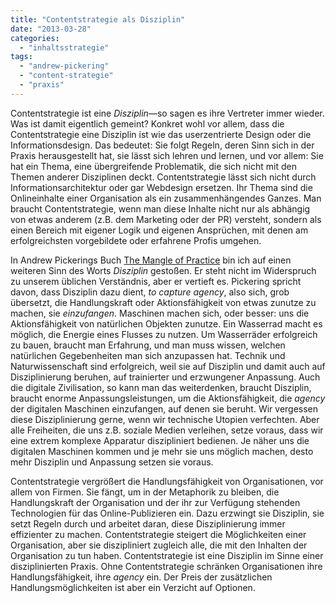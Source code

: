 ```yaml
---
title: "Contentstrategie als Disziplin"
date: "2013-03-28"
categories: 
  - "inhaltsstrategie"
tags: 
  - "andrew-pickering"
  - "content-strategie"
  - "praxis"
---
```


Contentstrategie ist eine _Disziplin_—so sagen es ihre Vertreter immer wieder. Was ist damit eigentlich gemeint? Konkret wohl vor allem, dass die Contentstrategie eine Disziplin ist wie das userzentrierte Design oder die Informationsdesign. Das bedeutet: Sie folgt Regeln, deren Sinn sich in der Praxis herausgestellt hat, sie lässt sich lehren und lernen, und vor allem: Sie hat ein Thema, eine übergreifende Problematik, die sich nicht mit den Themen anderer Disziplinen deckt. Contentstrategie lässt sich nicht durch Informationsarchitektur oder gar Webdesign ersetzen. Ihr Thema sind die Onlineinhalte einer Organisation als ein zusammenhängendes Ganzes. Man braucht Contentstrategie, wenn man diese Inhalte nicht nur als abhängig von etwas anderem (z.B. dem Marketing oder der PR) versteht, sondern als einen Bereich mit eigener Logik und eigenen Ansprüchen, mit denen am erfolgreichsten vorgebildete oder erfahrene Profis umgehen.

In Andrew Pickerings Buch [The Mangle of Practice](http://press.uchicago.edu/ucp/books/book/chicago/M/bo3642386.html "The Mangle of Practice: Time, Agency, and Science, Pickering") bin ich auf einen weiteren Sinn des Worts _Disziplin_ gestoßen. Er steht nicht im Widerspruch zu unserem üblichen Verständnis, aber er vertieft es. Pickering spricht davon, dass Disziplin dazu dient, _to capture agency_, also sich, grob übersetzt, die Handlungskraft oder Aktionsfähigkeit von etwas zunutze zu machen, sie _einzufangen_. Maschinen machen sich, oder besser: uns die Aktionsfähigkeit von natürlichen Objekten zunutze. Ein Wasserrad macht es möglich, die Energie eines Flusses zu nutzen. Um Wasserräder erfolgreich zu bauen, braucht man Erfahrung, und man muss wissen, welchen natürlichen Gegebenheiten man sich anzupassen hat. Technik und Naturwissenschaft sind erfolgreich, weil sie auf Disziplin und damit auch auf Disziplinierung beruhen, auf trainierter und erzwungener Anpassung. Auch die digitale Zivilisation, so kann man das weiterdenken, braucht Disziplin, braucht enorme Anpassungsleistungen, um die Aktionsfähigkeit, die _agency_ der digitalen Maschinen einzufangen, auf denen sie beruht. Wir vergessen diese Disziplinierung gerne, wenn wir technische Utopien verfechten. Aber alle Freiheiten, die uns z.B. soziale Medien verleihen, setze voraus, dass wir eine extrem komplexe Apparatur diszipliniert bedienen. Je näher uns die digitalen Maschinen kommen und je mehr sie uns möglich machen, desto mehr Disziplin und Anpassung setzen sie voraus.

Contentstrategie vergrößert die Handlungsfähigkeit von Organisationen, vor allem von Firmen. Sie fängt, um in der Metaphorik zu bleiben, die Handlungskraft der Organisation und der ihr zur Verfügung stehenden Technologien für das Online-Publizieren ein. Dazu erzwingt sie Disziplin, sie setzt Regeln durch und arbeitet daran, diese Disziplinierung immer effizienter zu machen. Contentstrategie steigert die Möglichkeiten einer Organisation, aber sie diszipliniert zugleich alle, die mit den Inhalten der Organisation zu tun haben. Contentstrategie ist eine Disziplin im Sinne einer disziplinierten Praxis. Ohne Contentstrategie schränken Organisationen ihre Handlungsfähigkeit, ihre _agency_ ein. Der Preis der zusätzlichen Handlungsmöglichkeiten ist aber ein Verzicht auf Optionen.
